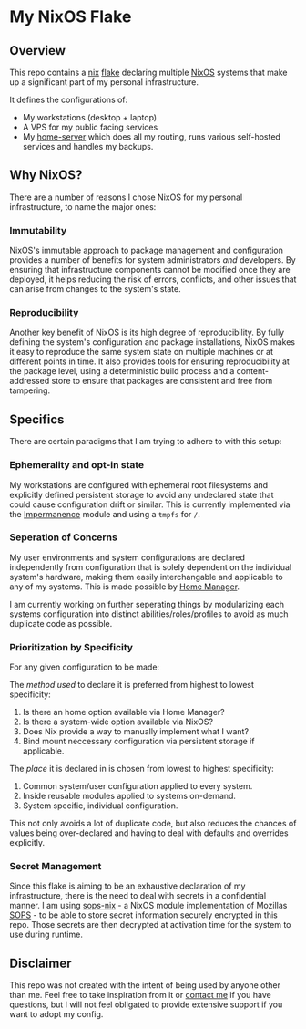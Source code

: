 # My NixOS Flake

## Overview

This repo contains a [nix][nix] [flake][flake] declaring multiple [NixOS][nixos] systems that make up a significant part of my personal infrastructure.

It defines the configurations of:
- My workstations (desktop + laptop)
- A VPS for my public facing services
- My [home-server][homelab] which does all my routing, runs various self-hosted services and handles my backups.

## Why NixOS?

There are a number of reasons I chose NixOS for my personal infrastructure, to name the major ones:

### Immutability

NixOS's immutable approach to package management and configuration provides a number of benefits for system administrators _and_ developers. By ensuring that infrastructure components cannot be modified once they are deployed, it helps reducing the risk of errors, conflicts, and other issues that can arise from changes to the system's state.

### Reproducibility

Another key benefit of NixOS is its high degree of reproducibility. By fully defining the system's configuration and package installations, NixOS makes it easy to reproduce the same system state on multiple machines or at different points in time. It also provides tools for ensuring reproducibility at the package level, using a deterministic build process and a content-addressed store to ensure that packages are consistent and free from tampering.

## Specifics

There are certain paradigms that I am trying to adhere to with this setup:

### Ephemerality and opt-in state

My workstations are configured with ephemeral root filesystems and explicitly defined persistent storage to avoid any undeclared state that could cause configuration drift or similar.
This is currently implemented via the [Impermanence][imp] module and using a `tmpfs` for `/`.

### Seperation of Concerns

My user environments and system configurations are declared independently from configuration that is solely dependent on the individual system's hardware, making them easily interchangable and applicable to any of my systems. This is made possible by [Home Manager][hm].

I am currently working on further seperating things by modularizing each systems configuration into distinct abilities/roles/profiles to avoid as much duplicate code as possible.

### Prioritization by Specificity

For any given configuration to be made:

The _method used_ to declare it is preferred from highest to lowest specificity:

1. Is there an home option available via Home Manager?
2. Is there a system-wide option available via NixOS?
3. Does Nix provide a way to manually implement what I want?
4. Bind mount neccessary configuration via persistent storage if applicable.

The _place_ it is declared in is chosen from lowest to highest specificity:

1. Common system/user configuration applied to every system.
2. Inside reusable modules applied to systems on-demand.
3. System specific, individual configuration.

This not only avoids a lot of duplicate code, but also reduces the chances of values being over-declared and having to deal with defaults and overrides explicitly.

### Secret Management

Since this flake is aiming to be an exhaustive declaration of my infrastructure, there is the need to deal with secrets in a confidential manner. I am using [sops-nix][sops-nix] - a NixOS module implementation of Mozillas [SOPS][sops] - to be able to store secret information securely encrypted in this repo. Those secrets are then decrypted at activation time for the system to use during runtime.

## Disclaimer

This repo was not created with the intent of being used by anyone other than me. Feel free to take inspiration from it or [contact me][website] if you have questions, but I will not feel obligated to provide extensive support if you want to adopt my config.

[nixos]: https://nixos.org/
[homelab]: #
[nix]: https://nixos.wiki/wiki/Nix_package_manager
[flake]: https://nixos.wiki/wiki/Flakes
[imp]: https://github.com/nix-community/impermanence
[hm]: https://github.com/nix-community/home-manager
[sops-nix]: https://github.com/Mic92/sops-nix
[sops]: https://github.com/mozilla/sops
[website]: https://nklsfrt.de/
